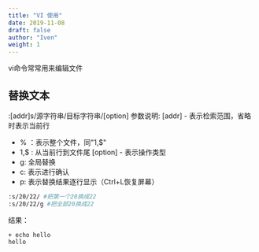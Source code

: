 ```yaml
---
title: "VI 使用"
date: 2019-11-08
draft: false
author: "Iven"
weight: 1
---
```



vi命令常常用来编辑文件

<!--more-->

## 替换文本
:[addr]s/源字符串/目标字符串/[option]
参数说明:
[addr] - 表示检索范围，省略时表示当前行
- % ：表示整个文件，同"1,$"
- 1,$ : 从当前行到文件尾
[option] - 表示操作类型
- g: 全局替换
- c: 表示进行确认
- p: 表示替换结果逐行显示（Ctrl+L恢复屏幕）

```bash
:s/20/22/ #把第一个20换成22
:s/20/22/g #把全部20换成22
```
结果：
```
+ echo hello
hello
```

